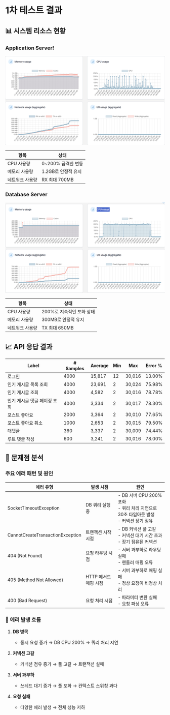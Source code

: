 #  1차 테스트 결과

## 📊 시스템 리소스 현황

### Application Server!

<img alt="app.png" src="app.png" width="800"/>

| 항목 | 상태 |
|------|------|
| CPU 사용량 | 0~200% 급격한 변동 |
| 메모리 사용량 | 1.2GB로 안정적 유지 |
| 네트워크 사용량 | RX 최대 700MB |

### Database Server

<img alt="mariaDB.png" src="mariaDB.png" width="800"/>

| 항목 | 상태 |
|------|------|
| CPU 사용량 | 200%로 지속적인 포화 상태 |
| 메모리 사용량 | 300MB로 안정적 유지 |
| 네트워크 사용량 | TX 최대 650MB |

## 📈 API 응답 결과

| Label | # Samples | Average | Min | Max | Error % |
|-------|-----------|---------|-----|-----|---------|
| 로그인 | 4000 | 15,817 | 12 | 30,016 | 13.00% |
| 인기 게시글 목록 조회 | 4000 | 23,691 | 2 | 30,024 | 75.98% |
| 인기 게시글 조회 | 4000 | 4,582 | 2 | 30,016 | 78.78% |
| 인기 게시글 댓글 페이징 조회 | 4000 | 3,334 | 2 | 30,017 | 78.30% |
| 포스트 좋아요 | 2000 | 3,364 | 2 | 30,010 | 77.65% |
| 포스트 좋아요 취소 | 1000 | 2,653 | 2 | 30,015 | 79.50% |
| 대댓글 | 360 | 3,337 | 2 | 30,009 | 74.44% |
| 루트 댓글 작성 | 600 | 3,241 | 2 | 30,016 | 78.00% |

## 🚫 문제점 분석

### 주요 에러 패턴 및 원인

| 에러 유형 | 발생 시점 | 원인 |
|-----------|-----------|------|
| SocketTimeoutException | DB 쿼리 실행 중 | - DB 서버 CPU 200% 포화<br>- 쿼리 처리 지연으로 30초 타임아웃 발생<br>- 커넥션 장기 점유 |
| CannotCreateTransactionException | 트랜잭션 시작 시점 | - DB 커넥션 풀 고갈<br>- 커넥션 대기 시간 초과<br>- 장기 점유된 커넥션 |
| 404 (Not Found) | 요청 라우팅 시점 | - 서버 과부하로 라우팅 실패<br>- 핸들러 매핑 오류 |
| 405 (Method Not Allowed) | HTTP 메서드 매핑 시점 | - 서버 과부하로 매핑 실패<br>- 정상 요청이 비정상 처리 |
| 400 (Bad Request) | 요청 처리 시점 | - 파라미터 변환 실패<br>- 요청 파싱 오류 |

### 🔄 에러 발생 흐름

1. **DB 병목**
    - 동시 요청 증가 → DB CPU 200% → 쿼리 처리 지연

2. **커넥션 고갈**
    - 커넥션 점유 증가 → 풀 고갈 → 트랜잭션 실패

3. **서버 과부하**
    - 쓰레드 대기 증가 → 풀 포화 → 컨텍스트 스위칭 과다

4. **요청 실패**
    - 다양한 에러 발생 → 전체 성능 저하